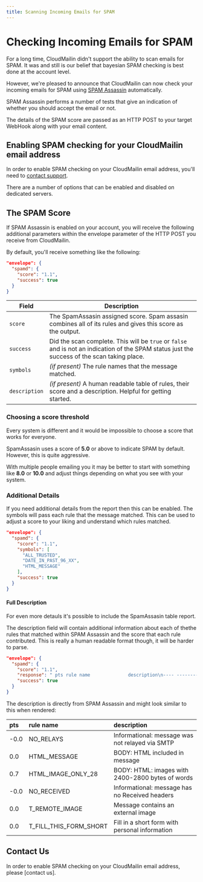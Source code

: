 ```yaml
---
title: Scanning Incoming Emails for SPAM
---
```


# Checking Incoming Emails for SPAM

For a long time, CloudMailin didn't support the ability to scan emails for SPAM.
It was and still is our belief that bayesian SPAM checking is best done at the account level.

However, we're pleased to announce that CloudMailin can now check your incoming emails for SPAM
using [SPAM Assassin](http://spamassassin.apache.org/) automatically.

SPAM Assassin performs a number of tests that give an indication of whether you should accept the
email or not.

The details of the SPAM score are passed as an HTTP POST to your target WebHook along with your
email content.

## Enabling SPAM checking for your CloudMailin email address

In order to enable SPAM checking on your CloudMailin email address, you'll need to
[contact support](http://www.cloudmailin.com/contact_us).

There are a number of options that can be enabled and disabled on dedicated servers.

## The SPAM Score

If SPAM Assassin is enabled on your account, you will receive the
following additional parameters within the envelope parameter of
the HTTP POST you receive from CloudMailin.

By default, you'll receive something like the following:


```json
"envelope": {
  "spamd": {
    "score": "1.1",
    "success": true
  }
}
```

| Field | Description |
| ----- | ----------- |
| `score` | The SpamAssasin assigned score. Spam assasin combines all of its rules and gives this score as the output.
| `success` | Did the scan complete. This will be `true` or `false` and is not an indication of the SPAM status just the success of the scan taking place.
| `symbols` | _(if present)_ The rule names that the message matched.
| `description` | _(if present)_ A human readable table of rules, their score and a description. Helpful for getting started. |

### Choosing a score threshold

Every system is different and it would be impossible to choose a score that works for everyone.

SpamAssasin uses a score of **5.0** or above to indicate SPAM by
default. However, this is quite aggressive.

With multiple people emailing you it may be better to start with
something like **8.0** or **10.0** and adjust things depending on
what you see with your system.

### Additional Details
If you need additional details from the report then this can be enabled. The symbols will pass each rule that the message matched.
This can be used to adjust a score to your liking and understand which rules matched.

```json
"envelope": {
  "spamd": {
    "score": "1.1",
    "symbols": [
      "ALL_TRUSTED",
      "DATE_IN_PAST_96_XX",
      "HTML_MESSAGE"
    ],
    "success": true
  }
}
```

#### Full Description

For even more detauls it's possible to include the SpamAssasin
table report.

The description field will contain additional information about
each of thethe rules that matched within SPAM Assassin and the
score that each rule contributed. This is really a human readable format though, it will be harder to parse.

```json
"envelope": {
  "spamd": {
    "score": "1.1",
    "response": " pts rule name              description\n---- ---------------------- --------------------------------------------------\n-1.0 ALL_TRUSTED            Passed through trusted hosts only via SMTP\n 2.1 DATE_IN_PAST_96_XX     Date: is 96 hours or more before Received:\n                            date\n 0.0 HTML_MESSAGE           BODY: HTML included in message\n\n",
    "success": true
  }
}
```

The description is directly from SPAM Assassin and might look
similar to this when rendered:

| pts  | rule name              | description                                      |
|:-----|:-----------------------|:-------------------------------------------------|
| -0.0 | NO_RELAYS              | Informational: message was not relayed via SMTP  |
| 0.0  | HTML_MESSAGE           | BODY: HTML included in message                   |
| 0.7  | HTML_IMAGE_ONLY_28     | BODY: HTML: images with 2400-2800 bytes of words |
| -0.0 | NO_RECEIVED            | Informational: message has no Received headers   |
| 0.0  | T_REMOTE_IMAGE         | Message contains an external image               |
| 0.0  | T_FILL_THIS_FORM_SHORT | Fill in a short form with personal information   |


## Contact Us

In order to enable SPAM checking on your CloudMailin email address, please
[contact us].

